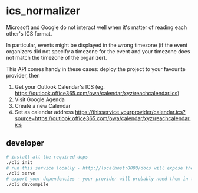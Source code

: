 # ics_normalizer

Microsoft and Google do not interact well when it's matter of reading each other's ICS format.

In particular, events might be displayed in the wrong timezone (if the event organizers did not specify a timezone for the event and your timezone does not match the timezone of the organizer).

This API comes handy in these cases: deploy the project to your favourite provider, then
1. Get your Outlook Calendar's ICS (eg. https://outlook.office365.com/owa/calendar/xyz/reachcalendar.ics)
2. Visit Google Agenda
3. Create a new Calendar
4. Set as calendar address
   https://thisservice.yourprovider/calendar.ics?source=https://outlook.office365.com/owa/calendar/xyz/reachcalendar.ics

## developer

```sh
# install all the required deps
./cli init
# run this service locally - http://localhost:8000/docs will expose the OpenAPI documentation
./cli serve
# export your dependencies - your provider will probably need them in the requirements.txt format
./cli devcompile
```
